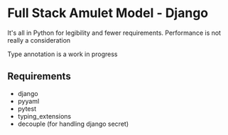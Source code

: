 # Full Stack Amulet Model - Django

It's all in Python for legibility and fewer requirements. Performance is not really a consideration

Type annotation is a work in progress

## Requirements

- django
- pyyaml
- pytest
- typing_extensions
- decouple (for handling django secret)